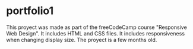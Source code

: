 # portfolio1
This proyect was made as part of the freeCodeCamp course "Responsive Web Design". It includes HTML and CSS files. It includes responsiveness when changing display size. The proyect is a few months old. 
